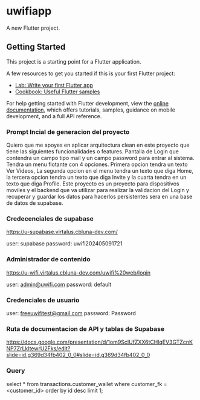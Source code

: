 # uwifiapp

A new Flutter project.

## Getting Started

This project is a starting point for a Flutter application.

A few resources to get you started if this is your first Flutter project:

- [Lab: Write your first Flutter app](https://docs.flutter.dev/get-started/codelab)
- [Cookbook: Useful Flutter samples](https://docs.flutter.dev/cookbook)

For help getting started with Flutter development, view the
[online documentation](https://docs.flutter.dev/), which offers tutorials,
samples, guidance on mobile development, and a full API reference.

### Prompt Incial de generacion del proyecto

Quiero que me apoyes en aplicar arquitectura clean en este proyecto que tiene las siguientes funcionalidades o features.  Pantalla de Login que contendra un campo tipo mail y un campo password para entrar al sistema. Tendra un menu flotante con 4 opciones. Primera opcion tendra un texto Ver Videos, La segunda opcion en el menu tendra un texto que diga Home, la tercera opcion tendra un texto que diga Invite y la cuarta tendra en un texto que diga Profile. Este proyecto es un proyecto para dispositivos moviles y el backend que va utilizar para realizar la validacion del Login y recuperar y guardar los datos para hacerlos persistentes sera en una base de datos de supabase.

###  Credecenciales de supabase

https://u-supabase.virtalus.cbluna-dev.com/

user: supabase
password: uwifi202405091721

### Administrador de contenido

https://u-wifi.virtalus.cbluna-dev.com/uwifi%20web/loqin

user: admin@uwifi.com
password: default

### Credenciales de usuario

user: freeuwifitest@gmail.com
password: Password

### Ruta de documentacion de API y tablas de Supabase

https://docs.google.com/presentation/d/1om9ScIUfZXX6tCHlqEV3GTZcnKNP7ZrLkltewrU2Fks/edit?slide=id.g369d34fb402_0_0#slide=id.g369d34fb402_0_0


### Query 

select * from transactions.customer_wallet where customer_fk = <customer_id> order by id desc limit 1;
